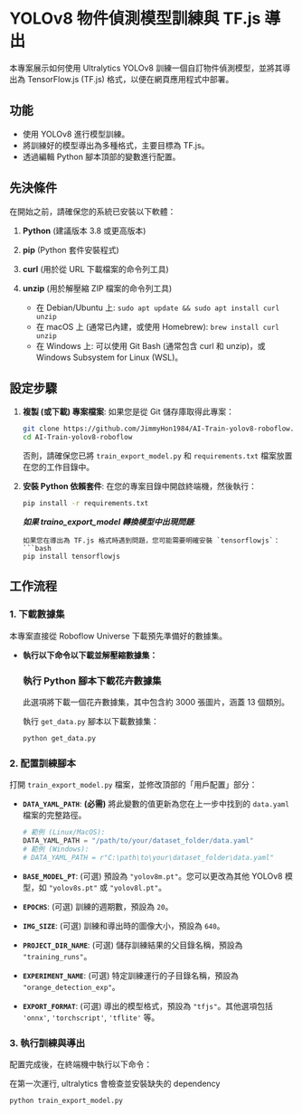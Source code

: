 # YOLOv8 物件偵測模型訓練與 TF.js 導出

本專案展示如何使用 Ultralytics YOLOv8 訓練一個自訂物件偵測模型，並將其導出為 TensorFlow.js (TF.js) 格式，以便在網頁應用程式中部署。

## 功能

*   使用 YOLOv8 進行模型訓練。
*   將訓練好的模型導出為多種格式，主要目標為 TF.js。
*   透過編輯 Python 腳本頂部的變數進行配置。

## 先決條件

在開始之前，請確保您的系統已安裝以下軟體：

1.  **Python** (建議版本 3.8 或更高版本)
2.  **pip** (Python 套件安裝程式)
3.  **curl** (用於從 URL 下載檔案的命令列工具)
4.  **unzip** (用於解壓縮 ZIP 檔案的命令列工具)

    *   在 Debian/Ubuntu 上: `sudo apt update && sudo apt install curl unzip`
    *   在 macOS 上 (通常已內建，或使用 Homebrew): `brew install curl unzip`
    *   在 Windows 上: 可以使用 Git Bash (通常包含 curl 和 unzip)，或 Windows Subsystem for Linux (WSL)。

## 設定步驟

1.  **複製 (或下載) 專案檔案**:
    如果您是從 Git 儲存庫取得此專案：
    ```bash
    git clone https://github.com/JimmyHon1984/AI-Train-yolov8-roboflow.git
    cd AI-Train-yolov8-roboflow
    ```
    否則，請確保您已將 `train_export_model.py` 和 `requirements.txt` 檔案放置在您的工作目錄中。

2.  **安裝 Python 依賴套件**:
    在您的專案目錄中開啟終端機，然後執行：
    ```bash
    pip install -r requirements.txt
    ```

    ***如果 traino_export_model 轉換模型中出現問題***:
    ```
    如果您在導出為 TF.js 格式時遇到問題，您可能需要明確安裝 `tensorflowjs`：
    ```bash
    pip install tensorflowjs
    ```

## 工作流程

### 1. 下載數據集

本專案直接從 Roboflow Universe 下載預先準備好的數據集。

*   **執行以下命令以下載並解壓縮數據集：**
    
    ### 執行 Python 腳本下載花卉數據集

    此選項將下載一個花卉數據集，其中包含約 3000 張圖片，涵蓋 13 個類別。

    執行 `get_data.py` 腳本以下載數據集：

    ```bash
    python get_data.py
    ```


### 2. 配置訓練腳本

打開 `train_export_model.py` 檔案，並修改頂部的「用戶配置」部分：

*   **`DATA_YAML_PATH`**: **(必需)** 將此變數的值更新為您在上一步中找到的 `data.yaml` 檔案的完整路徑。
    ```python
    # 範例 (Linux/MacOS):
    DATA_YAML_PATH = "/path/to/your/dataset_folder/data.yaml"
    # 範例 (Windows):
    # DATA_YAML_PATH = r"C:\path\to\your\dataset_folder\data.yaml"
    ```

*   **`BASE_MODEL_PT`**: (可選) 預設為 `"yolov8m.pt"`。您可以更改為其他 YOLOv8 模型，如 `"yolov8s.pt"` 或 `"yolov8l.pt"`。
*   **`EPOCHS`**: (可選) 訓練的週期數，預設為 `20`。
*   **`IMG_SIZE`**: (可選) 訓練和導出時的圖像大小，預設為 `640`。
*   **`PROJECT_DIR_NAME`**: (可選) 儲存訓練結果的父目錄名稱，預設為 `"training_runs"`。
*   **`EXPERIMENT_NAME`**: (可選) 特定訓練運行的子目錄名稱，預設為 `"orange_detection_exp"`。
*   **`EXPORT_FORMAT`**: (可選) 導出的模型格式，預設為 `"tfjs"`。其他選項包括 `'onnx'`, `'torchscript'`, `'tflite'` 等。

### 3. 執行訓練與導出

配置完成後，在終端機中執行以下命令：

在第一次運行, ultralytics 會檢查並安裝缺失的 dependency

```bash
python train_export_model.py
```
